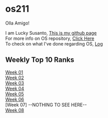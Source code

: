 # os211
Olla Amigo!

I am Lucky Susanto, [This is my github page](https://github.com/Exqrch)<br>
For more info on OS repository, [Click Here](https://github.com/Exqrch/os211)<br>
To check on what I've done regarding OS, [Log](https://github.com/Exqrch/os211/blob/master/TXT/mylog.txt)

## Weekly Top 10 Ranks
[Week 01](https://exqrch.github.io/os211/W01/)<br>
[Week 02](https://exqrch.github.io/os211/W02/)<br>
[Week 03](https://exqrch.github.io/os211/W03/)<br>
[Week 04](https://exqrch.github.io/os211/W04/)<br>
[Week 05](https://exqrch.github.io/os211/W05/)<br>
[Week 06](https://exqrch.github.io/os211/W06/)<br>
[Week 07] --NOTHING TO SEE HERE--<br>
[Week 08](https://exqrch.github.io/os211/W08/)<br>
